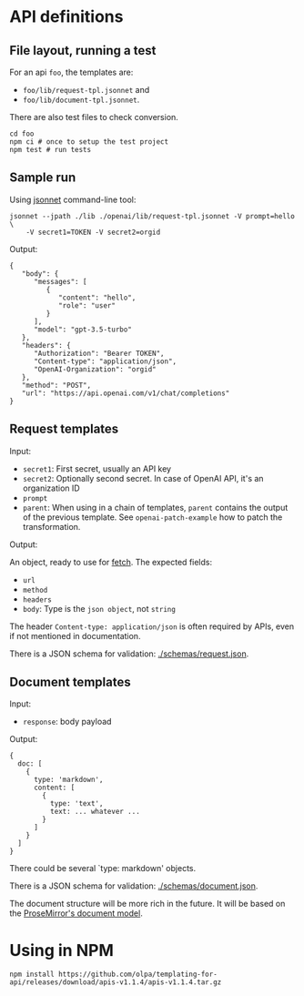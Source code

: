 # API definitions

## File layout, running a test

For an api `foo`, the templates are:

- `foo/lib/request-tpl.jsonnet` and
- `foo/lib/document-tpl.jsonnet`.

There are also test files to check conversion.

```
cd foo
npm ci # once to setup the test project
npm test # run tests
```

## Sample run

Using [jsonnet](https://jsonnet.org/) command-line tool:

```
jsonnet --jpath ./lib ./openai/lib/request-tpl.jsonnet -V prompt=hello \
    -V secret1=TOKEN -V secret2=orgid
```

Output:

```
{
   "body": {
      "messages": [
         {
            "content": "hello",
            "role": "user"
         }
      ],
      "model": "gpt-3.5-turbo"
   },
   "headers": {
      "Authorization": "Bearer TOKEN",
      "Content-type": "application/json",
      "OpenAI-Organization": "orgid"
   },
   "method": "POST",
   "url": "https://api.openai.com/v1/chat/completions"
}
```

## Request templates

Input:

- `secret1`: First secret, usually an API key
- `secret2`: Optionally second secret. In case of OpenAI API, it's an organization ID
- `prompt`
- `parent`: When using in a chain of templates, `parent` contains the output of the previous template. See `openai-patch-example` how to patch the transformation.

Output:

An object, ready to use for [fetch](https://developer.mozilla.org/en-US/docs/Web/API/fetch). The expected fields:

- `url`
- `method`
- `headers`
- `body`: Type is the `json object`, not `string`

The header `Content-type: application/json` is often required by APIs, even if not mentioned in documentation.

There is a JSON schema for validation: [./schemas/request.json](./schemas/request.json).

## Document templates

Input:

- `response`: body payload

Output:

```
{
  doc: [
    {
      type: 'markdown',
      content: [
        {
          type: 'text',
          text: ... whatever ...
        }
      ]
    }
  ]
}
```

There could be several `type: markdown' objects.

There is a JSON schema for validation: [./schemas/document.json](./schemas/document.json).

The document structure will be more rich in the future. It will be based on the [ProseMirror's document model](https://prosemirror.net/docs/guide/#doc).

# Using in NPM

```
npm install https://github.com/olpa/templating-for-api/releases/download/apis-v1.1.4/apis-v1.1.4.tar.gz
```
